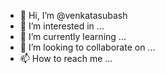 - 👋 Hi, I’m @venkatasubash
- 👀 I’m interested in ...
- 🌱 I’m currently learning ...
- 💞️ I’m looking to collaborate on ...
- 📫 How to reach me ...

<!---
venkatasubash/venkatasubash is a ✨ special ✨ repository because its `README.md` (this file) appears on your GitHub profile.
You can click the Preview link to take a look at your changes.
--->

